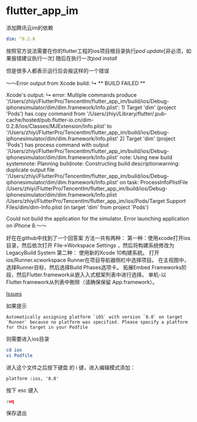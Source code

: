 # flutter_app_im

添加腾讯云im的依赖

```yaml
dim: ^0.2.8
```

按照官方说法需要在你的flutter工程的ios项目根目录执行*pod update*[非必须，如果报错建议执行一次]
随后在执行一次*pod install*

但是很多人都表示运行后会报这样的一个错误

～～Error output from Xcode build:
  ↳
      ** BUILD FAILED **
  
  
  Xcode's output:
  ↳
      error: Multiple commands produce '/Users/zhiyi/FlutterPro/TencentIm/flutter_app_im/build/ios/Debug-iphonesimulator/dim/dim.framework/Info.plist':
      1) Target 'dim' (project 'Pods') has copy command from '/Users/zhiyi/Library/flutter/.pub-cache/hosted/pub.flutter-io.cn/dim-0.2.8/ios/Classes/MJExtension/Info.plist' to '/Users/zhiyi/FlutterPro/TencentIm/flutter_app_im/build/ios/Debug-iphonesimulator/dim/dim.framework/Info.plist'
      2) Target 'dim' (project 'Pods') has process command with output '/Users/zhiyi/FlutterPro/TencentIm/flutter_app_im/build/ios/Debug-iphonesimulator/dim/dim.framework/Info.plist'
      note: Using new build systemnote: Planning buildnote: Constructing build descriptionwarning: duplicate output file '/Users/zhiyi/FlutterPro/TencentIm/flutter_app_im/build/ios/Debug-iphonesimulator/dim/dim.framework/Info.plist' on task: ProcessInfoPlistFile /Users/zhiyi/FlutterPro/TencentIm/flutter_app_im/build/ios/Debug-iphonesimulator/dim/dim.framework/Info.plist /Users/zhiyi/FlutterPro/TencentIm/flutter_app_im/ios/Pods/Target Support Files/dim/dim-Info.plist (in target 'dim' from project 'Pods')
  
  Could not build the application for the simulator.
  Error launching application on iPhone 8.～～
  
  好在在github中找到了一个回答案
  方法一共有两种：
  第一种：使用xcode打开ios目录，然后依次打开 File->Workspace Settings ，然后将构建系统修改为 LegacyBuild System
  第二种：
  使用新的Xcode 10构建系統。
  打开 ios/Runner.xcworkspace
  Runner在项目导航器侧栏中选择项目。
  在主视图中，选择Runner目标，然后选择Build Phases选项卡。
  拓展Embed Frameworks阶段，然后Flutter.framework从嵌入入式框架列表中进行选择。
  单机-以Flutter.framework从列表中刪除（请确保保留 App.framework）。
  
  [Issues](https://github.com/flutter/flutter/issues/20685)
  
  如果提示
   ```proguard
  Automatically assigning platform `iOS` with version `8.0` on target `Runner` because no platform was specified. Please specify a platform for this target in your Podfile
  ```
  则需要进入ios目录
  ```cmake
  cd ios 
  vi Podfile 
  ```
  进入这个文件之后按下键盘 的 i 键，进入编辑模式添加：
  ```youtrack
  platform :ios, '8.0'
  ```
  按下 esc 键入
  ```cmake
  :wq
  ```
  保存退出